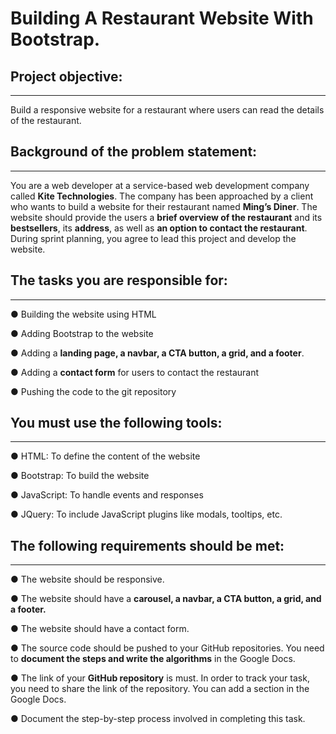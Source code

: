 # Building A Restaurant Website With Bootstrap.

## Project objective: 
---

Build a responsive website for a restaurant where users can read the details of the restaurant.

## Background of the problem statement: 
---

You are a web developer at a service-based web development company called **Kite Technologies**. The company has been approached by a client who wants to build a website for their restaurant named **Ming’s Diner**. The website should provide the users a **brief overview of the restaurant** and its **bestsellers**, its **address**, as well as **an option to contact the restaurant**. During sprint planning, you agree to lead this project and develop the website. 

## The tasks you are responsible for:
---

● Building the website using HTML

● Adding Bootstrap to the website

● Adding a **landing page, a navbar, a CTA button, a grid, and a footer**.

● Adding a **contact form** for users to contact the restaurant

● Pushing the code to the git repository


## You must use the following tools: 
---

● HTML: To define the content of the website

● Bootstrap: To build the website

● JavaScript: To handle events and responses

● JQuery: To include JavaScript plugins like modals, tooltips, etc.


## The following requirements should be met:
---

● The website should be responsive.

● The website should have a **carousel, a navbar, a CTA button, a grid, and a footer.** 

● The website should have a contact form.

● The source code should be pushed to your GitHub repositories. You need to **document the steps and write the algorithms** in the Google Docs.

● The link of your **GitHub repository** is must. In order to track your task, you need to share the link of the repository. You can add a section in the Google Docs. 

● Document the step-by-step process involved in completing this task.